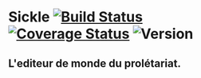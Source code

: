 Sickle [![Build Status](https://travis-ci.org/sup3asc2/sickle.svg?branch=master)](https://travis-ci.org/sup3asc2/sickle) [![Coverage Status](https://coveralls.io/repos/sup3asc2/sickle/badge.svg?branch=)](https://coveralls.io/r/sup3asc2/sickle?branch=) ![Version](https://img.shields.io/github/tag/sup3asc2/sickle.svg?style=flat)
==================================================
L'editeur de monde du prolétariat.
--------------------------------------------------
